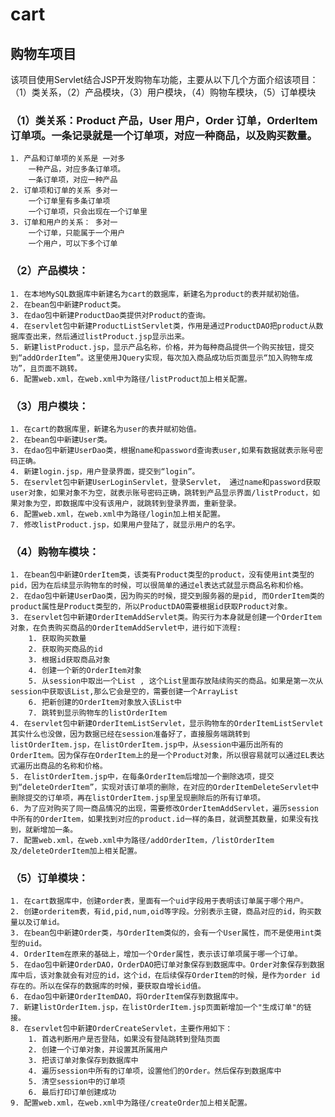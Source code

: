 # cart
## 购物车项目
该项目使用Servlet结合JSP开发购物车功能，主要从以下几个方面介绍该项目：（1）类关系，（2）产品模块，（3）用户模块，（4）购物车模块，（5）订单模块
### （1）类关系：Product 产品，User 用户，Order 订单，OrderItem 订单项。一条记录就是一个订单项，对应一种商品，以及购买数量。
	1. 产品和订单项的关系是 一对多
		一种产品，对应多条订单项。
		一条订单项，对应一种产品
	2. 订单项和订单的关系 多对一
		一个订单里有多条订单项
		一个订单项，只会出现在一个订单里
	3. 订单和用户的关系： 多对一
		一个订单，只能属于一个用户
		一个用户，可以下多个订单 
### （2）产品模块：
	1. 在本地MySQL数据库中新建名为cart的数据库，新建名为product的表并赋初始值。
	2. 在bean包中新建Product类。
	3. 在dao包中新建ProductDao类提供对Product的查询。
	4. 在servlet包中新建ProductListServlet类，作用是通过ProductDAO把product从数据库查出来，然后通过listProduct.jsp显示出来。
	5. 新建listProduct.jsp，显示产品名称，价格，并为每种商品提供一个购买按钮，提交到“addOrderItem”。这里使用JQuery实现，每次加入商品成功后页面显示“加入购物车成功”，且页面不跳转。
	6. 配置web.xml，在web.xml中为路径/listProduct加上相关配置。
### （3）用户模块：
	1. 在cart的数据库里，新建名为user的表并赋初始值。
	2. 在bean包中新建User类。
	3. 在dao包中新建UserDao类，根据name和password查询表user,如果有数据就表示账号密码正确。
	4. 新建login.jsp，用户登录界面，提交到“login”。
	5. 在servlet包中新建UserLoginServlet，登录Servlet， 通过name和password获取user对象，如果对象不为空，就表示账号密码正确，跳转到产品显示界面/listProduct，如果对象为空，即数据库中没有该用户，就跳转到登录界面，重新登录。
	6. 配置web.xml，在web.xml中为路径/login加上相关配置。
	7. 修改listProduct.jsp，如果用户登陆了，就显示用户的名字。
### （4）购物车模块：
	1. 在bean包中新建OrderItem类，该类有Product类型的product，没有使用int类型的pid，因为在后续显示购物车的时候，可以很简单的通过el表达式就显示商品名称和价格。
	2. 在dao包中新建UserDao类，因为购买的时候，提交到服务器的是pid, 而OrderItem类的product属性是Product类型的，所以ProductDAO需要根据id获取Product对象。
	3. 在servlet包中新建OrderItemAddServlet类。购买行为本身就是创建一个OrderItem对象，在负责购买商品的OrderItemAddServlet中，进行如下流程:
		1. 获取购买数量
		2. 获取购买商品的id
		3. 根据id获取商品对象
		4. 创建一个新的OrderItem对象
		5. 从session中取出一个List , 这个List里面存放陆续购买的商品。如果是第一次从session中获取该List,那么它会是空的，需要创建一个ArrayList
		6. 把新创建的OrderItem对象放入该List中
		7. 跳转到显示购物车的listOrderItem 
	4. 在servlet包中新建OrderItemListServlet，显示购物车的OrderItemListServlet其实什么也没做，因为数据已经在session准备好了，直接服务端跳转到listOrderItem.jsp，在listOrderItem.jsp中，从session中遍历出所有的OrderItem。因为保存在OrderItem上的是一个Product对象，所以很容易就可以通过EL表达式遍历出商品的名称和价格。
	5. 在listOrderItem.jsp中，在每条OrderItem后增加一个删除选项，提交到“deleteOrderItem”，实现对该订单项的删除，在对应的OrderItemDeleteServlet中删除提交的订单项，再在listOrderItem.jsp里呈现删除后的所有订单项。
	6. 为了应对购买了同一商品情况的出现，需要修改OrderItemAddServlet，遍历session中所有的OrderItem，如果找到对应的product.id一样的条目，就调整其数量，如果没有找到，就新增加一条。 
	7. 配置web.xml，在web.xml中为路径/addOrderItem，/listOrderItem及/deleteOrderItem加上相关配置。
### （5）订单模块：
	1. 在cart数据库中，创建order表，里面有一个uid字段用于表明该订单属于哪个用户。
	2. 创建orderitem表，有id,pid,num,oid等字段。分别表示主键，商品对应的id，购买数量以及订单id。
 	3. 在bean包中新建Order类，与OrderItem类似的，会有一个User属性，而不是使用int类型的uid。
	4. OrderItem在原来的基础上，增加一个Order属性，表示该订单项属于哪一个订单。
	5. 在dao包中新建OrderDAO，OrderDAO把订单对象保存到数据库中。Order对象保存到数据库中后，该对象就会有对应的id，这个id，在后续保存OrderItem的时候，是作为order id存在的。所以在保存的数据库的时候，要获取自增长id值。
	6. 在dao包中新建OrderItemDAO，将OrderItem保存到数据库中。
	7. 新建listOrderItem.jsp，在listOrderItem.jsp页面新增加一个"生成订单"的链接。
	8. 在servlet包中新建OrderCreateServlet，主要作用如下：
		1. 首选判断用户是否登陆，如果没有登陆跳转到登陆页面
		2. 创建一个订单对象，并设置其所属用户
		3. 把该订单对象保存到数据库中
		4. 遍历session中所有的订单项，设置他们的Order。然后保存到数据库中
		5. 清空session中的订单项
		6. 最后打印订单创建成功
	9. 配置web.xml，在web.xml中为路径/createOrder加上相关配置。
